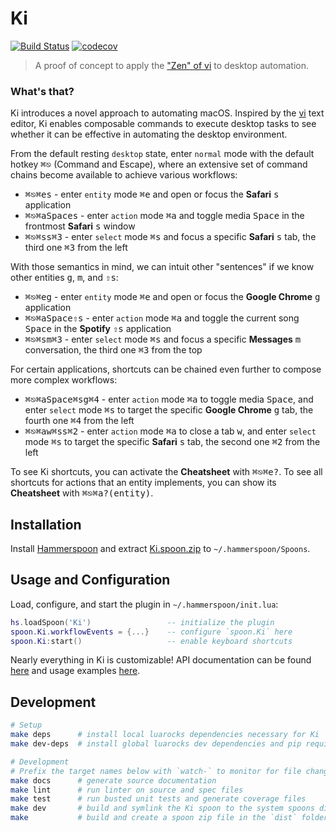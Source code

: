 # Ki

[![Build Status](https://travis-ci.com/andweeb/ki.svg?branch=master)](https://travis-ci.com/andweeb/ki) [![codecov](https://codecov.io/gh/andweeb/ki/branch/master/graph/badge.svg)](https://codecov.io/gh/andweeb/ki)

> A proof of concept to apply the ["Zen" of vi](https://stackoverflow.com/questions/1218390/what-is-your-most-productive-shortcut-with-vim/1220118#1220118) to desktop automation.

### What's that?

Ki introduces a novel approach to automating macOS. Inspired by the [vi](https://en.wikipedia.org/wiki/Vi#Interface) text editor, Ki enables composable commands to execute desktop tasks to see whether it can be effective in automating the desktop environment.

From the default resting `desktop` state, enter `normal` mode with the default hotkey <kbd>⌘⎋</kbd> (Command and Escape), where an extensive set of command chains become available to achieve various workflows:
- <kbd>⌘⎋</kbd><kbd>⌘e</kbd><kbd>s</kbd> - enter `entity` mode <kbd>⌘e</kbd> and open or focus the **Safari** <kbd>s</kbd> application
- <kbd>⌘⎋</kbd><kbd>⌘a</kbd><kbd>Space</kbd><kbd>s</kbd> - enter `action` mode <kbd>⌘a</kbd> and toggle media <kbd>Space</kbd> in the frontmost **Safari** <kbd>s</kbd> window
- <kbd>⌘⎋</kbd><kbd>⌘s</kbd><kbd>s</kbd><kbd>⌘3</kbd> - enter `select` mode <kbd>⌘s</kbd> and focus a specific **Safari** <kbd>s</kbd> tab, the third one <kbd>⌘3</kbd> from the left

With those semantics in mind, we can intuit other "sentences" if we know other entities <kbd>g</kbd>, <kbd>m</kbd>, and <kbd>⇧s</kbd>:
- <kbd>⌘⎋</kbd><kbd>⌘e</kbd><kbd>g</kbd> - enter `entity` mode <kbd>⌘e</kbd> and open or focus the **Google Chrome** <kbd>g</kbd> application
- <kbd>⌘⎋</kbd><kbd>⌘a</kbd><kbd>Space</kbd><kbd>⇧s</kbd> - enter `action` mode <kbd>⌘a</kbd> and toggle the current song <kbd>Space</kbd> in the **Spotify** <kbd>⇧s</kbd> application
- <kbd>⌘⎋</kbd><kbd>⌘s</kbd><kbd>m</kbd><kbd>⌘3</kbd> - enter `select` mode <kbd>⌘s</kbd> and focus a specific **Messages** <kbd>m</kbd> conversation, the third one <kbd>⌘3</kbd> from the top

For certain applications, shortcuts can be chained even further to compose more complex workflows:
- <kbd>⌘⎋</kbd><kbd>⌘a</kbd><kbd>Space</kbd><kbd>⌘s</kbd><kbd>g</kbd><kbd>⌘4</kbd> - enter `action` mode <kbd>⌘a</kbd> to toggle media <kbd>Space</kbd>, and enter `select` mode <kbd>⌘s</kbd> to target the specific **Google Chrome** <kbd>g</kbd> tab, the fourth one <kbd>⌘4</kbd> from the left
- <kbd>⌘⎋</kbd><kbd>⌘a</kbd><kbd>w</kbd><kbd>⌘s</kbd><kbd>s</kbd><kbd>⌘2</kbd> - enter `action` mode <kbd>⌘a</kbd> to close a tab <kbd>w</kbd>, and enter `select` mode <kbd>⌘s</kbd> to target the specific **Safari** <kbd>s</kbd> tab, the second one <kbd>⌘2</kbd> from the left

To see Ki shortcuts, you can activate the **Cheatsheet** with <kbd>⌘⎋</kbd><kbd>⌘e</kbd><kbd>?</kbd>. To see all shortcuts for actions that an entity implements, you can show its **Cheatsheet** with <kbd>⌘⎋</kbd><kbd>⌘a</kbd><kbd>?</kbd><kbd>(entity)</kbd>.

## Installation

Install [Hammerspoon](http://www.hammerspoon.org) and extract [Ki.spoon.zip](https://github.com/andweeb/ki/releases/latest) to `~/.hammerspoon/Spoons`.

## Usage and Configuration

Load, configure, and start the plugin in `~/.hammerspoon/init.lua`:

```lua
hs.loadSpoon('Ki')                 -- initialize the plugin
spoon.Ki.workflowEvents = {...}    -- configure `spoon.Ki` here
spoon.Ki:start()                   -- enable keyboard shortcuts
```

Nearly everything in Ki is customizable! API documentation can be found [here](https://andweeb.github.io/ki/html/Ki.html) and usage examples [here](docs/usage-examples).

## Development

```bash
# Setup
make deps      # install local luarocks dependencies necessary for Ki
make dev-deps  # install global luarocks dev dependencies and pip requirements for the docs generator

# Development
# Prefix the target names below with `watch-` to monitor for file changes using `fswatch`
make docs      # generate source documentation
make lint      # run linter on source and spec files
make test      # run busted unit tests and generate coverage files
make dev       # build and symlink the Ki spoon to the system spoons directory for quick development
make           # build and create a spoon zip file in the `dist` folder
```
